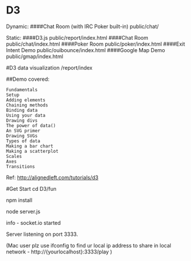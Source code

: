 D3
=====
Dynamic:
####Chat Room (with IRC Poker built-in)   public/chat/

Static:
####D3.js  public/report/index.html
####Chat Room   public/chat/index.html
####Poker Room   public/poker/index.html
####Exit Intent Demo  public/ouibounce/index.html
####Google Map Demo  public/gmap/index.html


#D3 data visualization /report/index

##Demo covered:

    Fundamentals
    Setup
    Adding elements
    Chaining methods
    Binding data
    Using your data
    Drawing divs
    The power of data()
    An SVG primer
    Drawing SVGs
    Types of data
    Making a bar chart
    Making a scatterplot
    Scales
    Axes
    Transitions

Ref:
http://alignedleft.com/tutorials/d3

#Get Start
cd D3/fun

npm install

node server.js

info  - socket.io started

Server listening on port 3333.

(Mac user plz use ifconfig to find ur local ip address to share in local network - http://{yourlocalhost}:3333/play )
